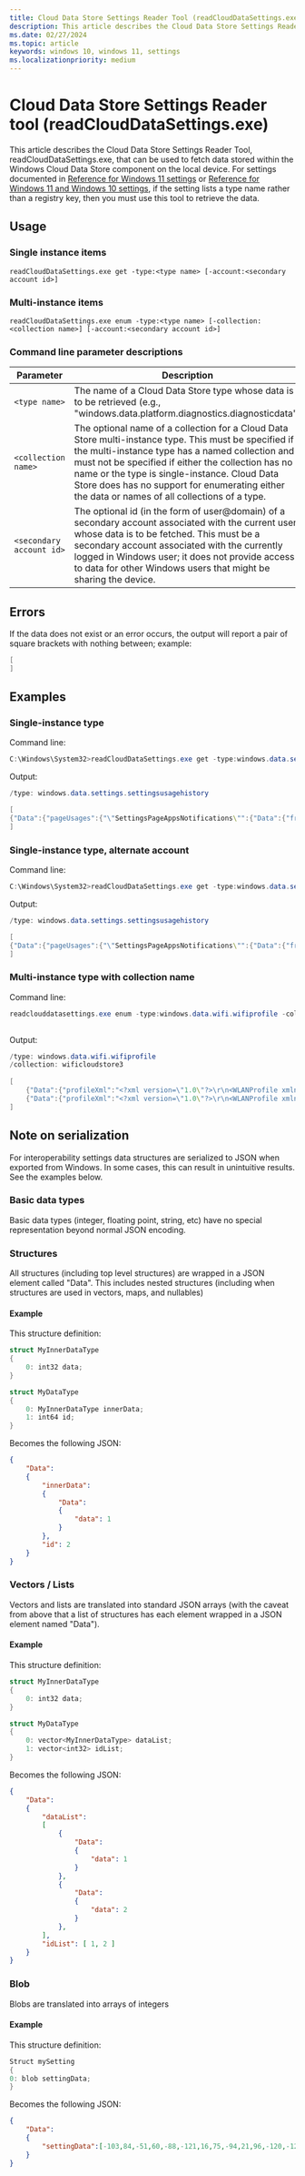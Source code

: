 ```yaml
---
title: Cloud Data Store Settings Reader Tool (readCloudDataSettings.exe)
description: This article describes the Cloud Data Store Settings Reader Tool, readCloudDataSettings.exe, that can be used to fetch data stored within the Windows Cloud Data Store component on the local device.
ms.date: 02/27/2024
ms.topic: article
keywords: windows 10, windows 11, settings
ms.localizationpriority: medium
---
```


# Cloud Data Store Settings Reader tool (readCloudDataSettings.exe)

This article describes the Cloud Data Store Settings Reader Tool, readCloudDataSettings.exe, that can be used to fetch data stored within the Windows Cloud Data Store component on the local device. For settings documented in [Reference for Windows 11 settings](settings-windows-11.md) or [Reference for Windows 11 and Windows 10 settings](settings-common.md), if the setting lists a type name rather than a registry key, then you must use this tool to retrieve the data.

## Usage 

### Single instance items 

`readCloudDataSettings.exe get -type:<type name> [-account:<secondary account id>]`

### Multi-instance items 

`readCloudDataSettings.exe enum -type:<type name> [-collection:<collection name>] [-account:<secondary account id>]`

### Command line parameter descriptions 

| Parameter | Description |
|-----------|-------------|
| `<type name>` | The name of a Cloud Data Store type whose data is to be retrieved (e.g., "windows.data.platform.diagnostics.diagnosticdata") |
| `<collection name>` | The optional name of a collection for a Cloud Data Store multi-instance type. This must be specified if the multi-instance type has a named collection and must not be specified if either the collection has no name or the type is single-instance. Cloud Data Store does has no support for enumerating either the data or names of all collections of a type. |
| `<secondary account id>` | The optional id (in the form of user@domain) of a secondary account associated with the current user whose data is to be fetched.  This must be a secondary account associated with the currently logged in Windows user; it does not provide access to data for other Windows users that might be sharing the device.|

## Errors 

If the data does not exist or an error occurs, the output will report a pair of square brackets with nothing between; example: 

```powershell
[ 
] 
```

## Examples

### Single-instance type

Command line:

```powershell
C:\Windows\System32>readCloudDataSettings.exe get -type:windows.data.settings.settingsusagehistory

```

Output:

```powershell
/type: windows.data.settings.settingsusagehistory

[
{"Data":{"pageUsages":{"\"SettingsPageAppsNotifications\"":{"Data":{"frequency":1,"lastUsedTime":1.3353819570909629E+17,"lastUsedSettingId":"SystemSettings_Notifications_QuietHours_MuteNotification_Enabled"}},"\"SettingsPageOtherUsers\"":{"Data":{"frequency":1,"lastUsedTime":1.3353709031552022E+17,"lastUsedSettingId":"SystemSettings.UserAccountsHandlers.RemoveOtherUserSetting"}}}}}
]
```

### Single-instance type, alternate account

Command line:

```powershell
C:\Windows\System32>readCloudDataSettings.exe get -type:windows.data.settings.settingsusagehistory -account:otheruser@contoso.com

```

Output:

```powershell
/type: windows.data.settings.settingsusagehistory

[
{"Data":{"pageUsages":{"\"SettingsPageAppsNotifications\"":{"Data":{"frequency":1,"lastUsedTime":1.3353819570909629E+17,"lastUsedSettingId":"SystemSettings_Notifications_QuietHours_MuteNotification_Enabled"}},"\"SettingsPageOtherUsers\"":{"Data":{"frequency":1,"lastUsedTime":1.3353709031552022E+17,"lastUsedSettingId":"SystemSettings.UserAccountsHandlers.RemoveOtherUserSetting"}}}}}
] 
```

### Multi-instance type with collection name 

Command line:

```powershell
readclouddatasettings.exe enum -type:windows.data.wifi.wifiprofile -collection:wificloudstore3
 
```

Output:

```powershell
/type: windows.data.wifi.wifiprofile
/collection: wificloudstore3
 
[
    {"Data":{"profileXml":"<?xml version=\"1.0\"?>\r\n<WLANProfile xmlns=\"http://www.microsoft.com/networking/WLAN/profile/v1\">\r\n\t<name>MySpectrumWiFi98-5G</name>\r\n\t<SSIDConfig>\r\n\t\t<SSID>\r\n\t\t\t<hex>4D79537065637472756D5769466939382D3547</hex>\r\n\t\t\t<name>MySpectrumWiFi98-5G</name>\r\n\t\t</SSID>\r\n\t</SSIDConfig>\r\n\t<connectionType>ESS</connectionType>\r\n\t<connectionMode>auto</connectionMode>\r\n\t<MSM>\r\n\t\t<security>\r\n\t\t\t<authEncryption>\r\n\t\t\t\t<authentication>WPA2PSK</authentication>\r\n\t\t\t\t<encryption>AES</encryption>\r\n\t\t\t\t<useOneX>false</useOneX>\r\n\t\t\t</authEncryption>\r\n\t\t\t<sharedKey>\r\n\t\t\t\t<keyType>passPhrase</keyType>\r\n\t\t\t\t<protected>false</protected>\r\n\t\t\t\t<keyMaterial>ancientzebra274</keyMaterial>\r\n\t\t\t</sharedKey>\r\n\t\t</security>\r\n\t</MSM>\r\n\t<MacRandomization xmlns=\"http://www.microsoft.com/networking/WLAN/profile/v3\">\r\n\t\t<enableRandomization>false</enableRandomization>\r\n\t\t<randomizationSeed>1865639973</randomizationSeed>\r\n\t</MacRandomization>\r\n</WLANProfile>\r\n","lastModifiedTime":1.3354054522984058E+17}},
    {"Data":{"profileXml":"<?xml version=\"1.0\"?>\r\n<WLANProfile xmlns=\"http://www.microsoft.com/networking/WLAN/profile/v1\">\r\n\t<name>KIA Service Color</name>\r\n\t<SSIDConfig>\r\n\t\t<SSID>\r\n\t\t\t<hex>4B4941205365727669636520436F6C6F72</hex>\r\n\t\t\t<name>KIA Service Color</name>\r\n\t\t</SSID>\r\n\t</SSIDConfig>\r\n\t<connectionType>ESS</connectionType>\r\n\t<connectionMode>manual</connectionMode>\r\n\t<MSM>\r\n\t\t<security>\r\n\t\t\t<authEncryption>\r\n\t\t\t\t<authentication>WPA2PSK</authentication>\r\n\t\t\t\t<encryption>AES</encryption>\r\n\t\t\t\t<useOneX>false</useOneX>\r\n\t\t\t</authEncryption>\r\n\t\t\t<sharedKey>\r\n\t\t\t\t<keyType>passPhrase</keyType>\r\n\t\t\t\t<protected>false</protected>\r\n\t\t\t\t<keyMaterial>4258270521</keyMaterial>\r\n\t\t\t</sharedKey>\r\n\t\t</security>\r\n\t</MSM>\r\n\t<MacRandomization xmlns=\"http://www.microsoft.com/networking/WLAN/profile/v3\">\r\n\t\t<enableRandomization>false</enableRandomization>\r\n\t\t<randomizationSeed>4088426234</randomizationSeed>\r\n\t</MacRandomization>\r\n</WLANProfile>\r\n","lastModifiedTime":1.3354054522999686E+17}}
]
```

## Note on serialization

For interoperability settings data structures are serialized to JSON when exported from Windows. In some cases, this can result in unintuitive results. See the examples below. 

### Basic data types
Basic data types (integer, floating point, string, etc) have no special representation beyond normal JSON encoding.

### Structures
All structures (including top level structures) are wrapped in a JSON element called "Data". This includes nested structures (including when structures are used in vectors, maps, and nullables)

#### Example

This structure definition:

```csharp
struct MyInnerDataType
{
    0: int32 data;
}

struct MyDataType
{
    0: MyInnerDataType innerData;
    1: int64 id;
}
```

Becomes the following JSON:

```json
{
    "Data":
    {
        "innerData":
        {
            "Data":
            {
                "data": 1
            }
        },
        "id": 2
    }
}
```

### Vectors / Lists

Vectors and lists are translated into standard JSON arrays (with the caveat from above that a list of structures has each element wrapped in a JSON element named "Data").

#### Example

This structure definition:

```csharp
struct MyInnerDataType
{
    0: int32 data;
}

struct MyDataType
{
    0: vector<MyInnerDataType> dataList;
    1: vector<int32> idList;
}
```

Becomes the following JSON:

```json
{
    "Data":
    {
        "dataList":
        [
            {
                "Data":
                {
                    "data": 1
                }
            },
            {
                "Data":
                {
                    "data": 2
                }
            },
        ],
        "idList": [ 1, 2 ]
    }
}
```

### Blob

Blobs are translated into arrays of integers

#### Example

This structure definition:

```C#
Struct mySetting
{
0: blob settingData;
}
```

Becomes the following JSON:

```json
{
    "Data":
    {
        "settingData":[-103,84,-51,60,-88,-121,16,75,-94,21,96,-120,-120,-35,59,85,4,0,0,0,0,1,0,0,36,0,0,0,73,0,110,0,116,0,101,0,114,0,110,0,101,0,116,0,32,0,69,0,120,0,112,0,108,0,111,0,114,0,101,0,114,0,0,0,1,0,0,0,2,0,0,0,7,0,0,0,7,0,0,0,58,0,0,0,104,0,116,0,116,0,112,0,115,0,58,0,47,0,47,0,103,0,108,0,111,0,98,0,97,0,108,0,46,0,115,0,116,0,115,0,46,0,109,0,115,0,102,0,116,0,46,0,110,0,101,0,116,0,47,0,0,0,2,0,0,0,2,0,0,0,7,0,0,0,7,0,0,0,34,0,0,0,109,0,105,0,99,0,114,0,105,0,100,0,101,0,114,0,64,0,103,0,109,0,101,0,46,0,103,0,98,0,108,0,0,0,3,0,0,0,0,0,0,0,7,0,0,0,7,0,0,0,34,0,0,0,110,0,97,0,109,0,105,0,56,0,48,0,114,0,117,0,108,0,101,0,115,0,58,0,68,0,103,0,109,0,101,0,0,0,1,0,0,0,100,0,0,0,0,0,0,0,8,0,0,0,8,0,0,0,16,0,0,0,-43,-74,60,78,86,37,-40,76,-92,-115,-57,85,-57,55,-53,-90,5,0,0,0,0,0,0,0,8,0,0,0,0,0,0,0,1,0,0,0,7,0,0,0,0,0,0,0,2,0,0,0,7,0,0,0,0,0,0,0,3,0,0,0,7,0,0,0,0,0,0,0,4,0,0,0,6,0,0,0,-58,-104,104,-79,72,-95,103,73,-111,113,100,-41,85,-38,-123,32]
    }
}
```
